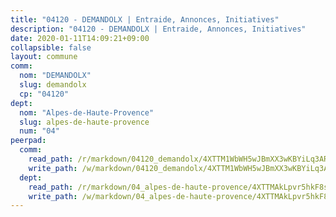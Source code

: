 ```yaml
---
title: "04120 - DEMANDOLX | Entraide, Annonces, Initiatives"
description: "04120 - DEMANDOLX | Entraide, Annonces, Initiatives"
date: 2020-01-11T14:09:21+09:00
collapsible: false
layout: commune
comm:
  nom: "DEMANDOLX"
  slug: demandolx
  cp: "04120"
dept:
  nom: "Alpes-de-Haute-Provence"
  slug: alpes-de-haute-provence
  num: "04"
peerpad:
  comm:
    read_path: /r/markdown/04120_demandolx/4XTTM1WbWH5wJBmXX3wKBYiLq3ARXhR1HN7E97T5uZKMyfpNU
    write_path: /w/markdown/04120_demandolx/4XTTM1WbWH5wJBmXX3wKBYiLq3ARXhR1HN7E97T5uZKMyfpNU-K3TgUHrr5wtid9BauWbBGHh5gzbTQfBPXyhcSqjBDr1SEWGt3BCLJxr56CYEhgnjznXvJ84ScwSdBYCkRiBWHMn6KoAQKyBWQZDVQm4ha4Vu6cC9xGjVJu6GrgLyc8pCcLNcRdj6
  dept:
    read_path: /r/markdown/04_alpes-de-haute-provence/4XTTMAkLpvr5hkF8s3aCRi4TDeAbK6SxVbh4Zhc9oyrBF5zJF
    write_path: /w/markdown/04_alpes-de-haute-provence/4XTTMAkLpvr5hkF8s3aCRi4TDeAbK6SxVbh4Zhc9oyrBF5zJF-K3TgU6otYgVa1WwMRu7RHPLbjBxXo2XxEcY13pjKC6PiYCNSkQr1yhsrQVPoxByYpCRbhFJuhXdhA2RWRYFVAZndaxkAc76PkzLVD742wq2RiLBK2Fv4T5FCLWbgtpYzaEDNaSMh
---
```



